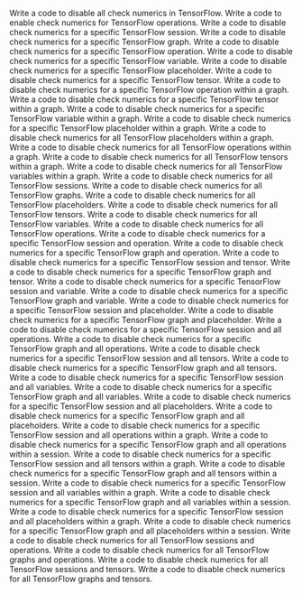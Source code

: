 Write a code to disable all check numerics in TensorFlow.
Write a code to enable check numerics for TensorFlow operations.
Write a code to disable check numerics for a specific TensorFlow session.
Write a code to disable check numerics for a specific TensorFlow graph.
Write a code to disable check numerics for a specific TensorFlow operation.
Write a code to disable check numerics for a specific TensorFlow variable.
Write a code to disable check numerics for a specific TensorFlow placeholder.
Write a code to disable check numerics for a specific TensorFlow tensor.
Write a code to disable check numerics for a specific TensorFlow operation within a graph.
Write a code to disable check numerics for a specific TensorFlow tensor within a graph.
Write a code to disable check numerics for a specific TensorFlow variable within a graph.
Write a code to disable check numerics for a specific TensorFlow placeholder within a graph.
Write a code to disable check numerics for all TensorFlow placeholders within a graph.
Write a code to disable check numerics for all TensorFlow operations within a graph.
Write a code to disable check numerics for all TensorFlow tensors within a graph.
Write a code to disable check numerics for all TensorFlow variables within a graph.
Write a code to disable check numerics for all TensorFlow sessions.
Write a code to disable check numerics for all TensorFlow graphs.
Write a code to disable check numerics for all TensorFlow placeholders.
Write a code to disable check numerics for all TensorFlow tensors.
Write a code to disable check numerics for all TensorFlow variables.
Write a code to disable check numerics for all TensorFlow operations.
Write a code to disable check numerics for a specific TensorFlow session and operation.
Write a code to disable check numerics for a specific TensorFlow graph and operation.
Write a code to disable check numerics for a specific TensorFlow session and tensor.
Write a code to disable check numerics for a specific TensorFlow graph and tensor.
Write a code to disable check numerics for a specific TensorFlow session and variable.
Write a code to disable check numerics for a specific TensorFlow graph and variable.
Write a code to disable check numerics for a specific TensorFlow session and placeholder.
Write a code to disable check numerics for a specific TensorFlow graph and placeholder.
Write a code to disable check numerics for a specific TensorFlow session and all operations.
Write a code to disable check numerics for a specific TensorFlow graph and all operations.
Write a code to disable check numerics for a specific TensorFlow session and all tensors.
Write a code to disable check numerics for a specific TensorFlow graph and all tensors.
Write a code to disable check numerics for a specific TensorFlow session and all variables.
Write a code to disable check numerics for a specific TensorFlow graph and all variables.
Write a code to disable check numerics for a specific TensorFlow session and all placeholders.
Write a code to disable check numerics for a specific TensorFlow graph and all placeholders.
Write a code to disable check numerics for a specific TensorFlow session and all operations within a graph.
Write a code to disable check numerics for a specific TensorFlow graph and all operations within a session.
Write a code to disable check numerics for a specific TensorFlow session and all tensors within a graph.
Write a code to disable check numerics for a specific TensorFlow graph and all tensors within a session.
Write a code to disable check numerics for a specific TensorFlow session and all variables within a graph.
Write a code to disable check numerics for a specific TensorFlow graph and all variables within a session.
Write a code to disable check numerics for a specific TensorFlow session and all placeholders within a graph.
Write a code to disable check numerics for a specific TensorFlow graph and all placeholders within a session.
Write a code to disable check numerics for all TensorFlow sessions and operations.
Write a code to disable check numerics for all TensorFlow graphs and operations.
Write a code to disable check numerics for all TensorFlow sessions and tensors.
Write a code to disable check numerics for all TensorFlow graphs and tensors.